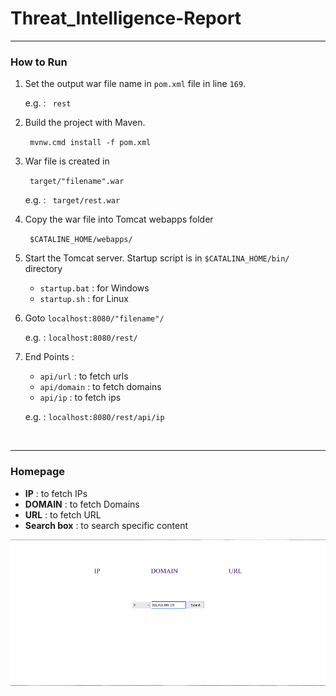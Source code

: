 # Threat_Intelligence-Report

----------------------------------------


### How to Run

1. Set the output war file name in `pom.xml` file in line `169`.
   <p>e.g. : <code> rest </code>  </p>
2. Build the project with Maven. 
   <p><code> mvnw.cmd install -f pom.xml </code></p>
3. War file is created in
   <p> <code> target/"filename".war </code> </p>
   <p> e.g. :  <code> target/rest.war </code> </p>
   
4. Copy the war file into Tomcat webapps folder
   <p><code> $CATALINE_HOME/webapps/ </code></p>
   
5. Start the Tomcat server. Startup script is in `$CATALINA_HOME/bin/` directory
    - `startup.bat` : for Windows
    - `startup.sh`  : for Linux
      
    
4. Goto `localhost:8080/"filename"/`
   <p>e.g. : <code>localhost:8080/rest/</code> </p>
   

5. End Points : 
    - `api/url`  : to fetch urls
    - `api/domain`  : to fetch domains
    - `api/ip`  : to fetch ips

   e.g. : `localhost:8080/rest/api/ip`
<br/>

----------------------------------------------------


### Homepage

- **IP** : to fetch IPs
- **DOMAIN** : to fetch Domains
- **URL** : to fetch URL
- **Search box** : to search specific content

<img src="homepage.png" alt="homepage.png" />

